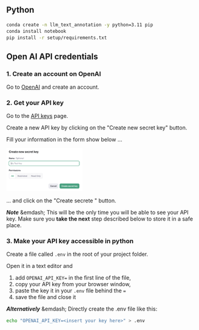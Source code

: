 ## Python

```bash
conda create -n llm_text_annotation -y python=3.11 pip
conda install notebook
pip install -r setup/requirements.txt
```

## Open AI API credentials

### 1. Create an account on OpenAI

Go to [OpenAI](https://beta.openai.com/signup/) and create an account.

### 2. Get your API key

Go to the [API keys](https://platform.openai.com/api-keys) page.

Create a new API key by clicking on the "Create new secret key" button.

Fill your information in the form show below ... 

<img src="assets/openai_api_create_new_secret.png" alt="Pop-up for creating a new OpenAI API key" style="width:200px;"/>

... and click on the "Create secrete "  button.

**_Note_** &emdash; 
This will be the only time you will be able to see your API key. 
Make sure you **take the next** step described below to store it in a safe place.

### 3. Make your API key accessible in python

Create a file called `.env` in the root of your project folder.

Open it in a text editor and

1. add `OPENAI_API_KEY=` in the first line of the file, 
2. copy your API key from your browser window,
3. paste the key it in your `.env` file behind the `=`
4. save the file and close it

**_Alternatively_** &emdash; Directly create the .env file like this:

```bash
echo "OPENAI_API_KEY=<insert your key here>" > .env
```